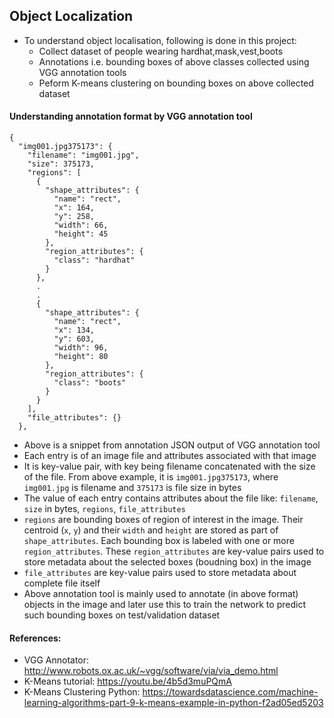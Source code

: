 ## Object Localization

* To understand object localisation, following is done in this project:
  * Collect dataset of people wearing hardhat,mask,vest,boots
  * Annotations i.e. bounding boxes of above classes collected using VGG annotation tools
  * Peform K-means clustering on bounding boxes on above collected dataset

#### Understanding annotation format by VGG annotation tool
```
{
  "img001.jpg375173": {
    "filename": "img001.jpg",
    "size": 375173,
    "regions": [
      {
        "shape_attributes": {
          "name": "rect",
          "x": 164,
          "y": 258,
          "width": 66,
          "height": 45
        },
        "region_attributes": {
          "class": "hardhat"
        }
      },
      .
      .
      {
        "shape_attributes": {
          "name": "rect",
          "x": 134,
          "y": 603,
          "width": 96,
          "height": 80
        },
        "region_attributes": {
          "class": "boots"
        }
      }
    ],
    "file_attributes": {}
  },
```
* Above is a snippet from annotation JSON output of VGG annotation tool
* Each entry is of an image file and attributes associated with that image
* It is key-value pair, with key being filename concatenated with the size of the file. From above example, it is `img001.jpg375173`, where `img001.jpg` is filename and `375173` is file size in bytes
* The value of each entry contains attributes about the file like: `filename`, `size` in bytes, `regions`, `file_attributes`
* `regions` are bounding boxes of region of interest in the image. Their centroid (`x`, `y`) and their `width` and `height` are stored as part of `shape_attributes`. Each bounding box is labeled with one or more `region_attributes`. These `region_attributes` are key-value pairs used to store metadata about the selected boxes (boudning box) in the image
* `file_attributes` are key-value pairs used to store metadata about complete file itself
* Above annotation tool is mainly used to annotate (in above format) objects in the image and later use this to train the network to predict such bounding boxes on test/validation dataset

#### References:
* VGG Annotator: http://www.robots.ox.ac.uk/~vgg/software/via/via_demo.html
* K-Means tutorial: https://youtu.be/4b5d3muPQmA 
* K-Means Clustering Python: https://towardsdatascience.com/machine-learning-algorithms-part-9-k-means-example-in-python-f2ad05ed5203
